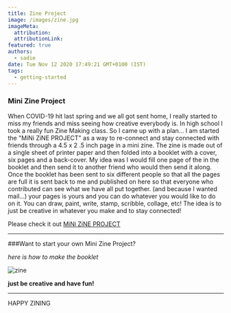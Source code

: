 ```yaml
---
title: Zine Project
image: /images/zine.jpg
imageMeta:
  attribution:
  attributionLink:
featured: true
authors:
  - sadie
date: Tue Nov 12 2020 17:49:21 GMT+0100 (IST)
tags:
  - getting-started
---
```

### Mini Zine Project

When COVID-19 hit last spring and we all got sent home, I really started to miss my friends and miss seeing how creative everybody is. In high school I took a really fun Zine Making class. So I came up with a plan... I am started the "MiNi ZiNE PROJECT" as a way to re-connect and stay connected with friends through a  4.5  x 2 .5 inch  page in a mini zine. The zine is made out of a single sheet of printer paper and then folded into a booklet with a cover, six pages and a back-cover. My idea was I would fill one page of the in the booklet and then send it to another friend who would then send it along. Once the booklet has been sent to six different people so that all the pages are full it is sent back to me and published on here so that everyone who contributed can see what we have all put together. (and because I wanted mail...) your pages is yours and you can do whatever you would like to do on it. You can draw, paint, write, stamp, scribble, collage, etc! The idea is to just be creative in whatever you make and to stay connected!

Please check it out [MiNi ZiNE PROJECT](https://sites.google.com/view/mini-zine-project/home?authuser=0)

---

###Want to start your own Mini Zine Project?

_here is how to make the booklet_

![zine](/images/howtomakezine.jpg)

**just be creative and have fun!**

---
HAPPY ZINING
